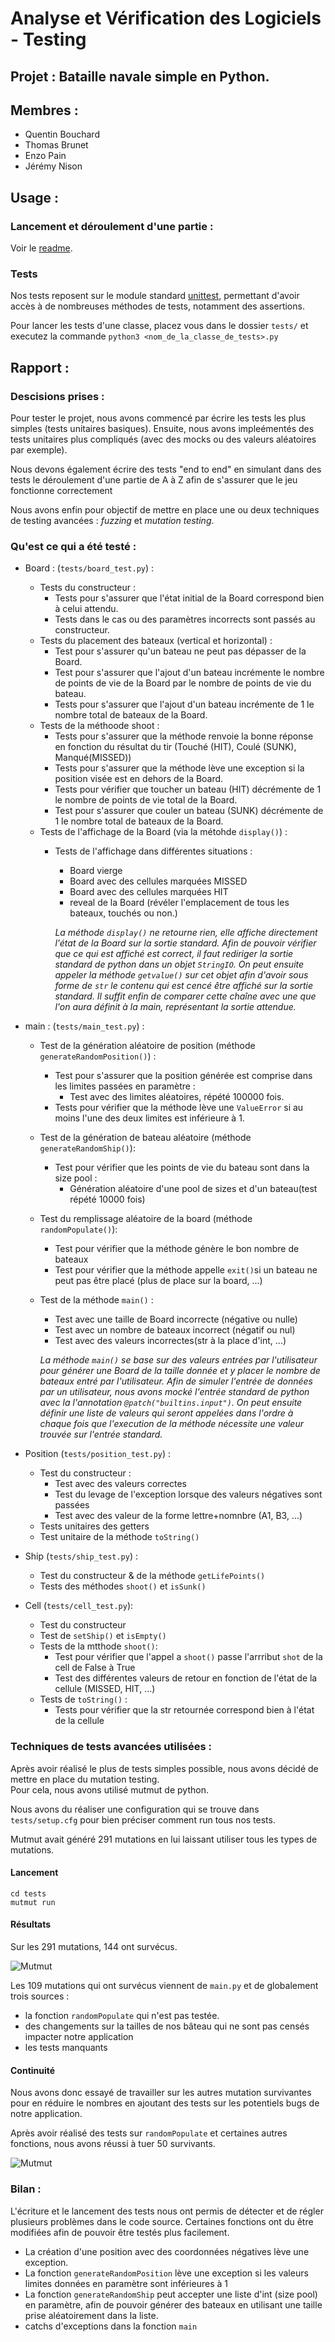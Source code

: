# Analyse et Vérification des Logiciels - Testing

## Projet : Bataille navale simple en Python.

## Membres : 
- Quentin Bouchard
- Thomas Brunet
- Enzo Pain
- Jérémy Nison

## Usage : 

### Lancement et déroulement d'une partie : 
Voir le [readme](README.md).

### Tests
Nos tests reposent sur le module standard [unittest](https://docs.python.org/3/library/unittest.html), permettant d'avoir accès à de nombreuses méthodes de tests, notamment des assertions.

Pour lancer les tests d'une classe, placez vous dans le dossier `tests/` et executez la commande `python3 <nom_de_la_classe_de_tests>.py`

## Rapport :

### Descisions prises : 
Pour tester le projet, nous avons commencé par écrire les tests les plus simples (tests unitaires basiques). Ensuite, nous avons impleémentés des tests unitaires plus compliqués (avec des mocks ou des valeurs aléatoires par exemple).

Nous devons également écrire des tests "end to end" en simulant dans des tests le déroulement d'une partie de A à Z afin de s'assurer que le jeu fonctionne correctement

Nous avons enfin pour objectif de mettre en place une ou deux techniques de testing avancées : *fuzzing* et *mutation testing*.

### Qu'est ce qui a été testé : 
- Board : (`tests/board_test.py`) :
    - Tests du constructeur :
        - Tests pour s'assurer que l'état initial de la Board correspond bien à celui attendu.
        - Tests dans le cas ou des paramètres incorrects sont passés au constructeur.
    - Tests du placement des bateaux (vertical et horizontal) :
        - Test pour s'assurer qu'un bateau ne peut pas dépasser de la Board.
        - Test pour s'assurer que l'ajout d'un bateau incrémente le nombre de points de vie de la Board par le nombre de points de vie du bateau.
        - Tests pour s'assurer que l'ajout d'un bateau incrémente de 1 le nombre total de bateaux de la Board.
    - Tests de la méthoode shoot :
        - Tests pour s'assurer que la méthode renvoie la bonne réponse en fonction du résultat du tir (Touché (HIT), Coulé (SUNK), Manqué(MISSED))
        - Tests pour s'assurer que la méthode lève une exception si la position visée est en dehors de la Board.
        - Tests pour vérifier que toucher un bateau (HIT) décrémente de 1 le nombre de points de vie total de la Board.
        - Test pour s'assurer que couler un bateau (SUNK) décrémente de 1 le nombre total de bateaux de la Board.
    - Tests de l'affichage de la Board (via la métohde `display()`) :
        -  Tests de l'affichage dans différentes situations : 
            - Board vierge
            - Board avec des cellules marquées MISSED
            - Board avec des cellules marquées HIT
            - reveal de la Board (révéler l'emplacement de tous les bateaux, touchés ou non.)
        
            *La méthode `display()` ne retourne rien, elle affiche directement l'état de la Board sur la sortie standard. Afin de pouvoir vérifier que ce qui est affiché est correct, il faut rediriger la sortie standard de python dans un objet `StringIO`. On peut ensuite appeler la méthode `getvalue()` sur cet objet afin d'avoir sous forme de `str` le contenu qui est cencé être affiché sur la sortie standard. Il suffit enfin de comparer cette chaîne avec une que l'on aura définit à la main, représentant la sortie attendue.*

- main : (`tests/main_test.py`) :
    - Test de la génération aléatoire de position (méthode `generateRandomPosition()`) :
        - Test pour s'assurer que la position générée est comprise dans les limites passées en paramètre :
            - Test avec des limites aléatoires, répété 100000 fois.
        - Tests pour vérifier que la méthode lève une `ValueError` si au moins l'une des deux limites est inférieure à 1.
    - Test de la génération de bateau aléatoire (méthode `generateRandomShip()`): 
        - Test pour vérifier que les points de vie du bateau sont dans la size pool : 
            - Génération aléatoire d'une pool de sizes et d'un bateau(test répété 10000 fois)
    - Test du remplissage aléatoire de la board (méthode `randomPopulate()`):
        - Test pour vérifier que la méthode génère le bon nombre de bateaux
        - Test pour vérifier que la méthode appelle `exit()`si un bateau ne peut pas être placé (plus de place sur la board, ...)
    - Test de la méthode `main()` : 
        - Test avec une taille de Board incorrecte (négative ou nulle)
        - Test avec un nombre de bateaux incorrect (négatif ou nul)
        - Test avec des valeurs incorrectes(str à la place d'int, ...)

        *La méthode `main()` se base sur des valeurs entrées par l'utilisateur pour générer une Board de la taille donnée et y placer le nombre de bateaux entré par l'utilisateur. Afin de simuler l'entrée de données par un utilisateur, nous avons mocké l'entrée standard de python avec la l'annotation `@patch("builtins.input")`. On peut ensuite définir une liste de valeurs qui seront appelées dans l'ordre à chaque fois que l'execution de la méthode nécessite une valeur trouvée sur l'entrée standard.*

- Position (`tests/position_test.py`) :
    - Test du constructeur :
        - Test avec des valeurs correctes
        - Test du levage de l'exception lorsque des valeurs négatives sont passées
        - Test avec des valeur de la forme lettre+nomnbre (A1, B3, ...)
    - Tests unitaires des getters
    - Test unitaire de la méthode `toString()`

- Ship (`tests/ship_test.py`) :
    - Test du constructeur & de la méthode `getLifePoints()`
    - Tests des méthodes `shoot()` et `isSunk()`

- Cell (`tests/cell_test.py`):
    - Test du constructeur
    - Test de `setShip()` et `isEmpty()`
    - Tests de la mtthode `shoot()`:
        - Test pour vérifier que  l'appel a `shoot()` passe l'arrribut `shot` de la cell de False à True
        - Test des différentes valeurs de retour en fonction de l'état de la cellule (MISSED, HIT, ...)
    - Tests de `toString()` : 
        - Tests pour vérifier que la str retournée correspond bien à l'état de la cellule

### Techniques de tests avancées utilisées :

Après avoir réalisé le plus de tests simples possible, nous avons décidé de mettre en place du mutation testing.  
Pour cela, nous avons utilisé mutmut de python.

Nous avons du réaliser une configuration qui se trouve dans `tests/setup.cfg` pour bien préciser comment run tous nos tests.  

Mutmut avait généré 291 mutations en lui laissant utiliser tous les types de mutations.

#### Lancement

	cd tests
	mutmut run

#### Résultats

Sur les 291 mutations, 144 ont survécus.  

![Mutmut](mutmut.png)

Les 109 mutations qui ont survécus viennent de `main.py` et de globalement trois sources : 

- la fonction `randomPopulate` qui n'est pas testée.
- des changements sur la tailles de nos bâteau qui ne sont pas censés impacter notre application
- les tests manquants

#### Continuité

Nous avons donc essayé de travailler sur les autres mutation survivantes pour en réduire le nombres en ajoutant des tests sur les potentiels bugs de notre application.

Après avoir réalisé des tests sur `randomPopulate` et certaines autres fonctions, nous avons réussi à tuer 50 survivants.

![Mutmut](mutmut2.png)

### Bilan : 

L'écriture et le lancement des tests nous ont permis de détecter et de régler plusieurs problèmes dans le code source. Certaines fonctions ont du être modifiées afin de pouvoir être testés plus facilement.

- La création d'une position avec des coordonnées négatives lève une exception.
- La fonction `generateRandomPosition` lève une exception si les valeurs limites données en paramètre sont inférieures à 1
- La fonction `generateRandomShip` peut accepter une liste d'int (size pool) en paramètre, afin de pouvoir générer des bateaux en utilisant une taille prise aléatoirement dans la liste.
- catchs d'exceptions dans la fonction `main`
